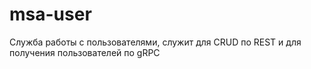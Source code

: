 # msa-user
Служба работы с пользователями, служит для CRUD по REST и для получения пользователей по gRPC
